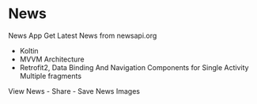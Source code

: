 # News
News App
Get Latest News from newsapi.org

* Koltin
* MVVM Architecture
* Retrofit2, Data Binding And Navigation Components for Single Activity Multiple fragments

View News - Share - Save News Images

